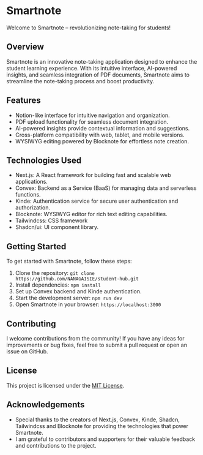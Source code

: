 # Smartnote

Welcome to Smartnote – revolutionizing note-taking for students!

## Overview

Smartnote is an innovative note-taking application designed to enhance the student learning experience. With its intuitive interface, AI-powered insights, and seamless integration of PDF documents, Smartnote aims to streamline the note-taking process and boost productivity.

## Features

- Notion-like interface for intuitive navigation and organization.
- PDF upload functionality for seamless document integration.
- AI-powered insights provide contextual information and suggestions.
- Cross-platform compatibility with web, tablet, and mobile versions.
- WYSIWYG editing powered by Blocknote for effortless note creation.

## Technologies Used

- Next.js: A React framework for building fast and scalable web applications.
- Convex: Backend as a Service (BaaS) for managing data and serverless functions.
- Kinde: Authentication service for secure user authentication and authorization.
- Blocknote: WYSIWYG editor for rich text editing capabilities.
- Tailwindcss: CSS framework
- Shadcn/ui: UI component library.

## Getting Started

To get started with Smartnote, follow these steps:

1. Clone the repository: `git clone https://github.com/NANAGAISIE/student-hub.git`
2. Install dependencies: `npm install`
3. Set up Convex backend and Kinde authentication.
4. Start the development server: `npm run dev`
5. Open Smartnote in your browser: `https://localhost:3000`

## Contributing

I welcome contributions from the community! If you have any ideas for improvements or bug fixes, feel free to submit a pull request or open an issue on GitHub.

## License

This project is licensed under the [MIT License](LICENSE).

## Acknowledgements

- Special thanks to the creators of Next.js, Convex, Kinde, Shadcn, Tailwindcss and Blocknote for providing the technologies that power Smartnote.
- I am grateful to contributors and supporters for their valuable feedback and contributions to the project.

